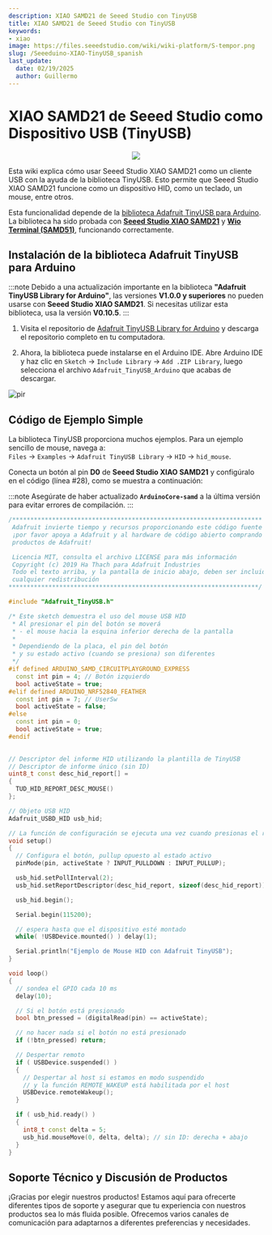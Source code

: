 ```yaml
---
description: XIAO SAMD21 de Seeed Studio con TinyUSB
title: XIAO SAMD21 de Seeed Studio con TinyUSB
keywords:
- xiao
image: https://files.seeedstudio.com/wiki/wiki-platform/S-tempor.png
slug: /Seeeduino-XIAO-TinyUSB_spanish
last_update:
  date: 02/19/2025
  author: Guillermo
---
```

# XIAO SAMD21 de Seeed Studio como Dispositivo USB (TinyUSB)

<div align="center"><img src="https://files.seeedstudio.com/wiki/Seeeduino-XIAO-TinyUSB/XIAO-USB.png" /></div>

Esta wiki explica cómo usar Seeed Studio XIAO SAMD21 como un cliente USB con la ayuda de la biblioteca TinyUSB. Esto permite que Seeed Studio XIAO SAMD21 funcione como un dispositivo HID, como un teclado, un mouse, entre otros.  

Esta funcionalidad depende de la [biblioteca Adafruit TinyUSB para Arduino](https://github.com/adafruit/Adafruit_TinyUSB_Arduino). La biblioteca ha sido probada con [**Seeed Studio XIAO SAMD21**](https://www.seeedstudio.com/Seeeduino-XIAO-Arduino-Microcontroller-SAMD21-Cortex-M0+-p-4426.html) y [**Wio Terminal (SAMD51)**](https://www.seeedstudio.com/Wio-Terminal-p-4509.html), funcionando correctamente.  

## Instalación de la biblioteca Adafruit TinyUSB para Arduino

:::note
  Debido a una actualización importante en la biblioteca **"Adafruit TinyUSB Library for Arduino"**, las versiones **V1.0.0 y superiores** no pueden usarse con **Seeed Studio XIAO SAMD21**. Si necesitas utilizar esta biblioteca, usa la versión **V0.10.5**.
:::
1. Visita el repositorio de [Adafruit TinyUSB Library for Arduino](https://github.com/adafruit/Adafruit_TinyUSB_Arduino) y descarga el repositorio completo en tu computadora.  

2. Ahora, la biblioteca puede instalarse en el Arduino IDE. Abre Arduino IDE y haz clic en `Sketch` -> `Include Library` -> `Add .ZIP Library`, luego selecciona el archivo `Adafruit_TinyUSB_Arduino` que acabas de descargar.

<!-- ![InstallLibrary](https://files.seeedstudio.com/wiki/Wio-Terminal/img/Xnip2019-11-21_15-50-13.jpg) -->
  <p style={{textAlign: 'center'}}><img src="https://files.seeedstudio.com/wiki/Wio-Terminal/img/Xnip2019-11-21_15-50-13.jpg" alt="pir" width={600} height="auto" /></p>

## Código de Ejemplo Simple  

La biblioteca TinyUSB proporciona muchos ejemplos. Para un ejemplo sencillo de mouse, navega a:  
`Files` -> `Examples` -> `Adafruit TinyUSB Library` -> `HID` -> `hid_mouse`.  

Conecta un botón al pin **D0** de **Seeed Studio XIAO SAMD21** y configúralo en el código (línea #28), como se muestra a continuación:

:::note
      Asegúrate de haber actualizado **`ArduinoCore-samd`** a la última versión para evitar errores de compilación.
:::
```cpp
/*********************************************************************
 Adafruit invierte tiempo y recursos proporcionando este código fuente abierto,
 ¡por favor apoya a Adafruit y al hardware de código abierto comprando
 productos de Adafruit!

 Licencia MIT, consulta el archivo LICENSE para más información
 Copyright (c) 2019 Ha Thach para Adafruit Industries
 Todo el texto arriba, y la pantalla de inicio abajo, deben ser incluidos en
 cualquier redistribución
*********************************************************************/

#include "Adafruit_TinyUSB.h"

/* Este sketch demuestra el uso del mouse USB HID
 * Al presionar el pin del botón se moverá
 * - el mouse hacia la esquina inferior derecha de la pantalla
 * 
 * Dependiendo de la placa, el pin del botón
 * y su estado activo (cuando se presiona) son diferentes
 */
#if defined ARDUINO_SAMD_CIRCUITPLAYGROUND_EXPRESS
  const int pin = 4; // Botón izquierdo
  bool activeState = true;
#elif defined ARDUINO_NRF52840_FEATHER
  const int pin = 7; // UserSw
  bool activeState = false;
#else
  const int pin = 0;
  bool activeState = true;
#endif
  

// Descriptor del informe HID utilizando la plantilla de TinyUSB
// Descriptor de informe único (sin ID)
uint8_t const desc_hid_report[] =
{
  TUD_HID_REPORT_DESC_MOUSE()
};

// Objeto USB HID
Adafruit_USBD_HID usb_hid;

// La función de configuración se ejecuta una vez cuando presionas el reset o enciendes la placa
void setup()
{
  // Configura el botón, pullup opuesto al estado activo
  pinMode(pin, activeState ? INPUT_PULLDOWN : INPUT_PULLUP);

  usb_hid.setPollInterval(2);
  usb_hid.setReportDescriptor(desc_hid_report, sizeof(desc_hid_report));

  usb_hid.begin();

  Serial.begin(115200);

  // espera hasta que el dispositivo esté montado
  while( !USBDevice.mounted() ) delay(1);

  Serial.println("Ejemplo de Mouse HID con Adafruit TinyUSB");
}

void loop()
{
  // sondea el GPIO cada 10 ms
  delay(10);

  // Si el botón está presionado
  bool btn_pressed = (digitalRead(pin) == activeState);

  // no hacer nada si el botón no está presionado
  if (!btn_pressed) return;

  // Despertar remoto
  if ( USBDevice.suspended() )
  {
    // Despertar al host si estamos en modo suspendido
    // y la función REMOTE_WAKEUP está habilitada por el host
    USBDevice.remoteWakeup();
  }

  if ( usb_hid.ready() )
  {
    int8_t const delta = 5;
    usb_hid.mouseMove(0, delta, delta); // sin ID: derecha + abajo
  }
}
```

## Soporte Técnico y Discusión de Productos

¡Gracias por elegir nuestros productos! Estamos aquí para ofrecerte diferentes tipos de soporte y asegurar que tu experiencia con nuestros productos sea lo más fluida posible. Ofrecemos varios canales de comunicación para adaptarnos a diferentes preferencias y necesidades.

<div class="button_tech_support_container">
<a href="https://forum.seeedstudio.com/" class="button_forum"></a> 
<a href="https://www.seeedstudio.com/contacts" class="button_email"></a>
</div>

<div class="button_tech_support_container">
<a href="https://discord.gg/eWkprNDMU7" class="button_discord"></a> 
<a href="https://github.com/Seeed-Studio/wiki-documents/discussions/69" class="button_discussion"></a>
</div>
